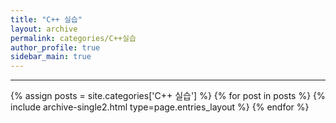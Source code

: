 ```yaml
---
title: "C++ 실습"
layout: archive
permalink: categories/C++실습
author_profile: true
sidebar_main: true
---
```


<!-- 공백이 포함되어 있는 카테고리 이름의 경우 site.categories['a b c'] 이런식으로! -->

***

{% assign posts = site.categories['C++ 실습'] %}
{% for post in posts %} {% include archive-single2.html type=page.entries_layout %} {% endfor %}

